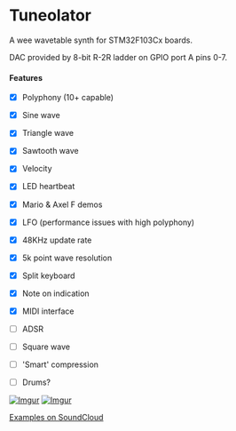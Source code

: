 # Tuneolator

A wee wavetable synth for STM32F103Cx boards.

DAC provided by 8-bit R-2R ladder on GPIO port A pins 0-7.

#### Features
- [x] Polyphony (10+ capable)
- [x] Sine wave
- [x] Triangle wave
- [x] Sawtooth wave
- [x] Velocity
- [x] LED heartbeat
- [x] Mario & Axel F demos
- [x] LFO (performance issues with high polyphony)
- [x] 48KHz update rate
- [x] 5k point wave resolution
- [x] Split keyboard
- [x] Note on indication
- [x] MIDI interface

- [ ] ADSR
- [ ] Square wave
- [ ] 'Smart' compression
- [ ] Drums?

[![Imgur](https://i.imgur.com/Zxr6q0it.png)](https://i.imgur.com/Zxr6q0i.png)
[![Imgur](https://i.imgur.com/RtHABrtt.png)](https://i.imgur.com/RtHABrt.png)

[Examples on SoundCloud](https://soundcloud.com/user-386388169-92353866/sets/tuneolator-examples)
